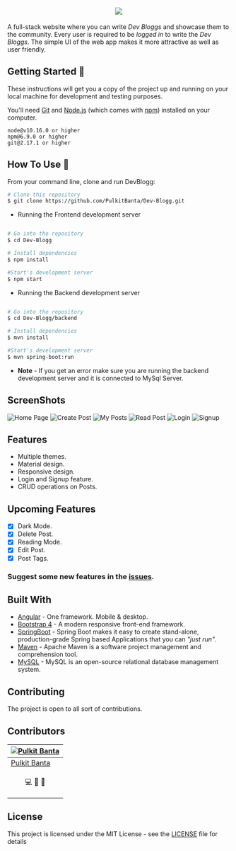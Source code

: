 <h1 align="center"><img src="screenshots/logo.png"></h1>

A full-stack website where you can write *Dev Bloggs* and showcase them to the community. Every user is required to be *logged in* to write the *Dev Bloggs*. The simple UI of the web app makes it more attractive as well as user friendly.

## Getting Started 🚀

These instructions will get you a copy of the project up and running on your local machine for development and testing purposes.

You'll need [Git](https://git-scm.com) and [Node.js](https://nodejs.org/en/download/) (which comes with [npm](http://npmjs.com)) installed on your computer.

```
node@v10.16.0 or higher
npm@6.9.0 or higher
git@2.17.1 or higher
```

## How To Use 🔧

From your command line, clone and run DevBlogg:

```bash
# Clone this repository
$ git clone https://github.com/PulkitBanta/Dev-Blogg.git
```

* Running the Frontend development server
```bash

# Go into the repository
$ cd Dev-Blogg

# Install dependencies
$ npm install

#Start's development server
$ npm start

```

* Running the Backend development server
```bash

# Go into the repository
$ cd Dev-Blogg/backend

# Install dependencies
$ mvn install

#Start's development server
$ mvn spring-boot:run
```

* **Note** - If you get an error make sure you are running the backend development server and it is connected to MySql Server. 

## ScreenShots

![Home Page](screenshots/home.png "Home Page")
![Create Post](screenshots/create_post.png "Create Post")
![My Posts](screenshots/my_posts.png "My Posts")
![Read Post](screenshots/read_post.png "Read Post")
![Login](screenshots/login.png "Login")
![Signup](screenshots/signup.png "Signup")

## Features

- Multiple themes.
- Material design.
- Responsive design.
- Login and Signup feature.
- CRUD operations on Posts.

## Upcoming Features

- [x] Dark Mode.
- [x] Delete Post.
- [x] Reading Mode.
- [x] Edit Post.
- [x] Post Tags.

### Suggest some new features in the [issues](https://github.com/PulkitBanta/Dev-Blogg/issues).

## Built With

- [Angular](https://angular.io) - One framework. Mobile & desktop.
- [Bootstrap 4](https://getbootstrap.com/docs/4.0/getting-started/introduction/) - A modern responsive front-end framework.
- [SpringBoot](https://spring.io/projects/spring-boot) - Spring Boot makes it easy to create stand-alone, production-grade Spring based Applications that you can *"just run"*.
- [Maven](https://maven.apache.org) - Apache Maven is a software project management and comprehension tool.
- [MySQL](https://www.mysql.com/) - MySQL is an open-source relational database management system.

## Contributing

The project is open to all sort of contributions.

## Contributors

| [![Pulkit Banta](https://github.com/PulkitBanta.png?size=100)](https://github.com/PulkitBanta) |
| --- |
| [Pulkit Banta](https://github.com/PulkitBanta) |
| <p align="center"><a title="code">💻</a> <a title="designing">🎨</a> <a title="documentation">📖</a></p>

## License

This project is licensed under the MIT License - see the [LICENSE](LICENSE) file for details